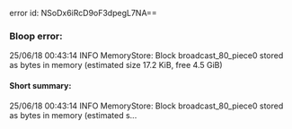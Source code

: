 error id: NSoDx6iRcD9oF3dpegL7NA==
### Bloop error:

25/06/18 00:43:14 INFO MemoryStore: Block broadcast_80_piece0 stored as bytes in memory (estimated size 17.2 KiB, free 4.5 GiB)
#### Short summary: 

25/06/18 00:43:14 INFO MemoryStore: Block broadcast_80_piece0 stored as bytes in memory (estimated s...